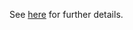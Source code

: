 See [here](https://xyise.github.io/latex,/administrative/2022/12/03/latex-document-version-history.html) for further details. 